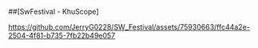 ##[SwFestival - KhuScope]

https://github.com/JerryG0228/SW_Festival/assets/75930663/ffc44a2e-2504-4f81-b735-7fb22b49e057
